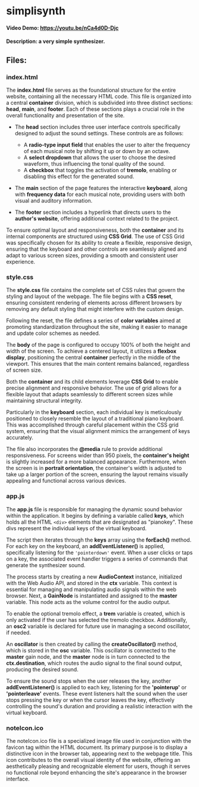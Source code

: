 # simplisynth
#### Video Demo:  https://youtu.be/nCa4d0D-Djc
#### Description: a very simple synthesizer.
## Files:

### index.html
The **index.html** file serves as the foundational structure for the entire website, containing all the necessary HTML code. This file is organized into a central **container** division, which is subdivided into three distinct sections: **head**, **main**, and **footer**. Each of these sections plays a crucial role in the overall functionality and presentation of the site.

- The **head** section includes three user interface controls specifically designed to adjust the sound settings. These controls are as follows:
   - A **radio-type input field** that enables the user to alter the frequency of each musical note by shifting it up or down by an octave.
   - A **select dropdown** that allows the user to choose the desired waveform, thus influencing the tonal quality of the sound.
   - A **checkbox** that toggles the activation of **tremolo**, enabling or disabling this effect for the generated sound.

- The **main** section of the page features the interactive **keyboard**, along with **frequency data** for each musical note, providing users with both visual and auditory information.

- The **footer** section includes a hyperlink that directs users to the **author's website**, offering additional context related to the project.

To ensure optimal layout and responsiveness, both the **container** and its internal components are structured using **CSS Grid**. The use of CSS Grid was specifically chosen for its ability to create a flexible, responsive design, ensuring that the keyboard and other controls are seamlessly aligned and adapt to various screen sizes, providing a smooth and consistent user experience.

### style.css
The **style.css** file contains the complete set of CSS rules that govern the styling and layout of the webpage. The file begins with a **CSS reset**, ensuring consistent rendering of elements across different browsers by removing any default styling that might interfere with the custom design.

Following the reset, the file defines a series of **color variables** aimed at promoting standardization throughout the site, making it easier to manage and update color schemes as needed.

The **body** of the page is configured to occupy 100% of both the height and width of the screen. To achieve a centered layout, it utilizes a **flexbox display**, positioning the central **container** perfectly in the middle of the viewport. This ensures that the main content remains balanced, regardless of screen size.

Both the **container** and its child elements leverage **CSS Grid** to enable precise alignment and responsive behavior. The use of grid allows for a flexible layout that adapts seamlessly to different screen sizes while maintaining structural integrity.

Particularly in the **keyboard** section, each individual key is meticulously positioned to closely resemble the layout of a traditional piano keyboard. This was accomplished through careful placement within the CSS grid system, ensuring that the visual alignment mimics the arrangement of keys accurately.

The file also incorporates the **@media** rule to provide additional responsiveness. For screens wider than 950 pixels, the **container's height** is slightly increased for a more balanced appearance. Furthermore, when the screen is in **portrait orientation**, the container's width is adjusted to take up a larger portion of the screen, ensuring the layout remains visually appealing and functional across various devices.

### app.js
The **app.js** file is responsible for managing the dynamic sound behavior within the application. It begins by defining a variable called **keys**, which holds all the HTML `<div>` elements that are designated as "pianokey". These divs represent the individual keys of the virtual keyboard.

The script then iterates through the **keys** array using the **forEach()** method. For each key on the keyboard, an **addEventListener()** is applied, specifically listening for the `'pointerdown'` event. When a user clicks or taps on a key, the associated event handler triggers a series of commands that generate the synthesizer sound.

The process starts by creating a new **AudioContext** instance, initialized with the Web Audio API, and stored in the **ctx** variable. This context is essential for managing and manipulating audio signals within the web browser. Next, a **GainNode** is instantiated and assigned to the **master** variable. This node acts as the volume control for the audio output.

To enable the optional tremolo effect, a **trem** variable is created, which is only activated if the user has selected the tremolo checkbox. Additionally, an **osc2** variable is declared for future use in managing a second oscillator, if needed.

An **oscillator** is then created by calling the **createOscillator()** method, which is stored in the **osc** variable. This oscillator is connected to the **master** gain node, and the **master** node is in turn connected to the **ctx.destination**, which routes the audio signal to the final sound output, producing the desired sound.

To ensure the sound stops when the user releases the key, another **addEventListener()** is applied to each key, listening for the **'pointerup'** or **'pointerleave'** events. These event listeners halt the sound when the user stops pressing the key or when the cursor leaves the key, effectively controlling the sound's duration and providing a realistic interaction with the virtual keyboard.


### noteIcon.ico
The noteIcon.ico file is a specialized image file used in conjunction with the favicon tag within the HTML document. Its primary purpose is to display a distinctive icon in the browser tab, appearing next to the webpage title. This icon contributes to the overall visual identity of the website, offering an aesthetically pleasing and recognizable element for users, though it serves no functional role beyond enhancing the site's appearance in the browser interface.